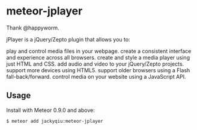 meteor-jplayer
===============

Thank @happyworm. 

jPlayer is a jQuery/Zepto plugin that allows you to:

play and control media files in your webpage.
create a consistent interface and experience across all browsers.
create and style a media player using just HTML and CSS.
add audio and video to your jQuery/Zepto projects.
support more devices using HTML5.
support older browsers using a Flash fall-back/forward.
control media on your website using a JavaScript API.

## Usage

Install with Meteor 0.9.0 and above:

```
$ meteor add jackyqiu:meteor-jplayer
```

